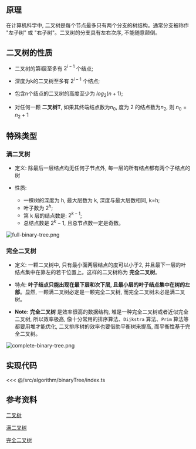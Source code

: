 ## 原理

在计算机科学中, 二叉树是每个节点最多只有两个分支的树结构。通常分支被称作 "左子树" 或 "右子树"。二叉树的分支具有左右次序, 不能随意颠倒。

## 二叉树的性质

- 二叉树的第i层至多有 $2^{i-1}$ 个结点;

- 深度为k的二叉树至多有 $2^{i-1}$ 个结点;

- 包含n个结点的二叉树的高度至少为 $log_2(n + 1)$;

- 对任何一颗 **二叉树T**, 如果其终端结点数为$n_0$, 度为 2 的结点数为$n_2$, 则 $n_0 = n_2 + 1$

## 特殊类型

### 满二叉树

- 定义: 除最后一层结点均无任何子节点外, 每一层的所有结点都有两个子结点的树

- 性质:

  - 一棵树的深度为 h, 最大层数为 k, 深度与最大层数相同, k=h;
  - 叶子数为 $2^h$;
  - 第 k 层的结点数是: $2^{k-1}$;
  - 总结点数是 $2^k-1$, 且总节点数一定是奇数。

![full-binary-tree.png](~@images/src/algorithm/binaryTree/images/full-binary-tree.png)

### 完全二叉树

- 定义: 一颗二叉树中, 只有最小面两层结点的度可以小于2, 并且最下一层的叶结点集中在靠左的若干位置上。这样的二叉树称为 **完全二叉树**。

- 特点: **叶子结点只能出现在最下层和次下层, 且最小层的叶子结点集中在树的左部**。显然, 一颗满二叉树必定是一颗完全二叉树, 而完全二叉树未必是满二叉树。

- **Note:** **完全二叉树** 是效率很高的数据结构, 堆是一种完全二叉树或者近似完全二叉树, 所以效率极高, 像十分常用的排序算法、`Dijkstra` 算法、`Prim` 算法等都要用堆才能优化, 二叉排序树的效率也要借助平衡树来提高, 而平衡性基于完全二叉树。

![complete-binary-tree.png](~@images/src/algorithm/binaryTree/images/complete-binary-tree.png)

## 实现代码

<<< @/src/algorithm/binaryTree/index.ts

## 参考资料

[二叉树](https://zh.wikipedia.org/wiki/%E4%BA%8C%E5%8F%89%E6%A0%91)

[满二叉树](https://zh.wikipedia.org/wiki/%E6%BB%A1%E4%BA%8C%E5%8F%89%E6%A0%91)

[完全二叉树](https://zh.wikipedia.org/wiki/%E5%AE%8C%E5%85%A8%E4%BA%8C%E5%8F%89%E6%A0%91)
